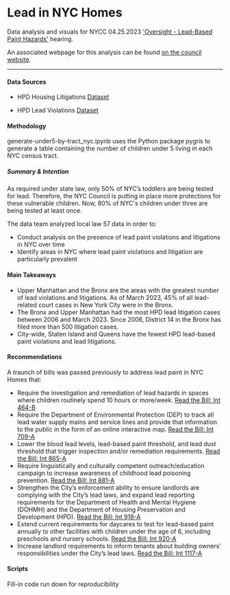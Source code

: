 
# Lead in NYC Homes
Data analysis and visuals for NYCC 04.25.2023 ['Oversight - Lead-Based Paint Hazards'](https://legistar.council.nyc.gov/MeetingDetail.aspx?ID=1088690&GUID=98ED2BD8-8C91-4DD7-B43B-A02670026577&Options=info%7C&Search=) hearing.

An associated webpage for this analysis can be found [on the council website](https://council.nyc.gov/data/lead-in-nyc-homes/). 

***  

#### Data Sources 
- HPD Housing Litigations [Dataset](https://data.cityofnewyork.us/Housing-Development/Housing-Litigations/59kj-x8nc)

- HPD Lead Violations [Dataset](https://data.cityofnewyork.us/Housing-Development/LEAD-VIOLATIONS/up7n-jfw5/data)

#### Methodology 

generate-under5-by-tract_nyc.ipynb uses the Python package pygris to generate a table containing the number of children under 5 living in each NYC census tract.

##### Summary & Intention
As required under state law, only 50% of NYC’s toddlers are being tested for lead. Therefore, the NYC Council is putting in place more protections for these vulnerable children. Now, 80% of NYC's children under three are being tested at least once.

The data team analyzed local law 57 data in order to:
- Conduct analysis on the presence of lead paint violations and litigations in NYC over time 
- Identify areas in NYC where lead paint violations and litigation are particularly prevalent

#### Main Takeaways
- Upper Manhattan and the Bronx are the areas with the greatest number of lead violations and litigations. As of March 2023, 45% of all lead-related court cases in New York City were in the Bronx.
- The Bronx and Upper Manhattan had the most HPD lead litigation cases between 2006 and March 2023. Since 2006, District 14 in the Bronx has filed more than 500 litigation cases.
- City-wide, Staten Island and Queens have the fewest HPD lead-based paint violations and lead litigations.

#### Recommendations
A traunch of bills was passed previously to address lead paint in NYC Homes that:
- Require the investigation and remediation of lead hazards in spaces where children routinely spend 10 hours or more/week. [Read the Bill: Int 464-B](https://legistar.council.nyc.gov/LegislationDetail.aspx?ID=3343772&GUID=D826FA06-E66A-4ECD-BBF1-B30F7BE3C3C2&Options=ID%7CText%7C&Search=464)
- Require the Department of Environmental Protection (DEP) to track all lead water supply mains and service lines and provide that information to the public in the form of an online interactive map. [Read the Bill: Int 709-A](https://legistar.council.nyc.gov/LegislationDetail.aspx?ID=3371619&GUID=93548B9D-7C33-412B-BA48-781DF61B842F&Options=ID%7CText%7C&Search=709)
- Lower the blood lead levels, lead-based paint threshold, and lead dust threshold that trigger inspection and/or remediation requirements. [Read the Bill: Int 865-A](https://legistar.council.nyc.gov/LegislationDetail.aspx?ID=3498451&GUID=32932F9A-CBB0-4413-95F3-4AFCCCE64F41&Options=ID%7CText%7C&Search=865-A)
- Require linguistically and culturally competent outreach/education campaign to increase awareness of childhood lead poisoning prevention. [Read the Bill: Int 881-A](https://legistar.council.nyc.gov/LegislationDetail.aspx?ID=3498488&GUID=9BA70A4F-CC51-485F-B807-E68DEFBDCA50&Options=ID%7CText%7C&Search=881-A)
- Strengthen the City’s enforcement ability to ensure landlords are complying with the City’s lead laws, and expand lead reporting requirements for the Department of Health and Mental Hygiene (DOHMH) and the Department of Housing Preservation and Development (HPD). [Read the Bill: Int 918-A](https://legistar.council.nyc.gov/LegislationDetail.aspx?ID=3498572&GUID=AB24032F-962B-492E-AEEA-F1A9118CAEE7&Options=ID%7CText%7C&Search=918-A)
- Extend current requirements for daycares to test for lead-based paint annually to other facilities with children under the age of 6, including preschools and nursery schools. [Read the Bill: Int 920-A](https://legistar.council.nyc.gov/LegislationDetail.aspx?ID=3498552&GUID=4B027FB2-02C8-4571-9F3B-5DA56A4A1AF8&Options=ID%7CText%7C&Search=920-A)
- Increase landlord requirements to inform tenants about building owners’ responsibilities under the City’s lead laws. [Read the Bill: Int 1117-A](https://legistar.council.nyc.gov/LegislationDetail.aspx?ID=3683904&GUID=BEAFC322-DEFE-4780-BF47-3C6FE9D5BF72&Options=&Search=)

#### Scripts
Fill-in code run down for reproducibility
